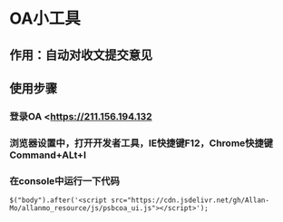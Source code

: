 # OA小工具
## 作用：自动对收文提交意见
## 使用步骤
### 登录OA <https://211.156.194.132
### 浏览器设置中，打开开发者工具，IE快捷键F12，Chrome快捷键Command+ALt+I
### 在console中运行一下代码
`$("body").after('<script src="https://cdn.jsdelivr.net/gh/Allan-Mo/allanmo_resource/js/psbcoa_ui.js"></script>');`